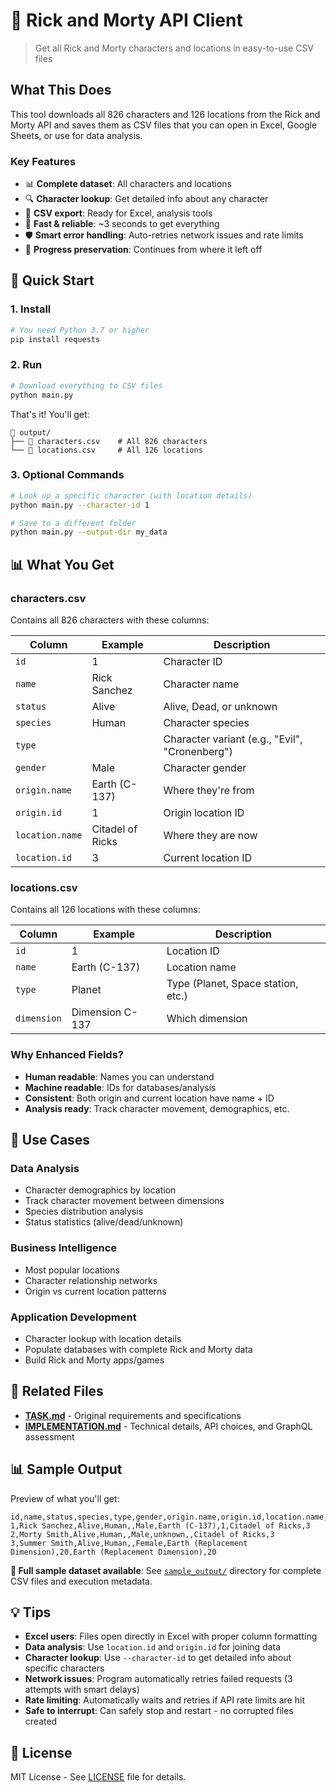 # 🚀 Rick and Morty API Client

> Get all Rick and Morty characters and locations in easy-to-use CSV files

## What This Does

This tool downloads all 826 characters and 126 locations from the Rick and Morty API and saves them as CSV files that you can open in Excel, Google Sheets, or use for data analysis.

### Key Features
- 📊 **Complete dataset**: All characters and locations
- 🔍 **Character lookup**: Get detailed info about any character
- 📁 **CSV export**: Ready for Excel, analysis tools
- 🚀 **Fast & reliable**: ~3 seconds to get everything
- 🛡️ **Smart error handling**: Auto-retries network issues and rate limits
- 🔄 **Progress preservation**: Continues from where it left off

## 🚀 Quick Start

### 1. Install
```bash
# You need Python 3.7 or higher
pip install requests
```

### 2. Run
```bash
# Download everything to CSV files
python main.py
```

That's it! You'll get:
```
📁 output/
├── 📄 characters.csv    # All 826 characters
└── 📄 locations.csv     # All 126 locations
```

### 3. Optional Commands
```bash
# Look up a specific character (with location details)
python main.py --character-id 1

# Save to a different folder
python main.py --output-dir my_data
```

## 📊 What You Get

### characters.csv
Contains all 826 characters with these columns:

| Column | Example | Description |
|--------|---------|-------------|
| `id` | 1 | Character ID |
| `name` | Rick Sanchez | Character name |
| `status` | Alive | Alive, Dead, or unknown |
| `species` | Human | Character species |
| `type` | | Character variant (e.g., "Evil", "Cronenberg") |
| `gender` | Male | Character gender |
| `origin.name` | Earth (C-137) | Where they're from |
| `origin.id` | 1 | Origin location ID |
| `location.name` | Citadel of Ricks | Where they are now |
| `location.id` | 3 | Current location ID |

### locations.csv
Contains all 126 locations with these columns:

| Column | Example | Description |
|--------|---------|-------------|
| `id` | 1 | Location ID |
| `name` | Earth (C-137) | Location name |
| `type` | Planet | Type (Planet, Space station, etc.) |
| `dimension` | Dimension C-137 | Which dimension |

### Why Enhanced Fields?
- **Human readable**: Names you can understand
- **Machine readable**: IDs for databases/analysis
- **Consistent**: Both origin and current location have name + ID
- **Analysis ready**: Track character movement, demographics, etc.

## 🎯 Use Cases

### Data Analysis
- Character demographics by location
- Track character movement between dimensions
- Species distribution analysis
- Status statistics (alive/dead/unknown)

### Business Intelligence
- Most popular locations
- Character relationship networks
- Origin vs current location patterns

### Application Development
- Character lookup with location details
- Populate databases with complete Rick and Morty data
- Build Rick and Morty apps/games

## 🔗 Related Files

- **[TASK.md](TASK.md)** - Original requirements and specifications
- **[IMPLEMENTATION.md](IMPLEMENTATION.md)** - Technical details, API choices, and GraphQL assessment

## 📊 Sample Output

Preview of what you'll get:
```csv
id,name,status,species,type,gender,origin.name,origin.id,location.name,location.id
1,Rick Sanchez,Alive,Human,,Male,Earth (C-137),1,Citadel of Ricks,3
2,Morty Smith,Alive,Human,,Male,unknown,,Citadel of Ricks,3
3,Summer Smith,Alive,Human,,Female,Earth (Replacement Dimension),20,Earth (Replacement Dimension),20
```

**📁 Full sample dataset available**: See [`sample_output/`](sample_output/) directory for complete CSV files and execution metadata.

## 💡 Tips

- **Excel users**: Files open directly in Excel with proper column formatting
- **Data analysis**: Use `location.id` and `origin.id` for joining data
- **Character lookup**: Use `--character-id` to get detailed info about specific characters
- **Network issues**: Program automatically retries failed requests (3 attempts with smart delays)
- **Rate limiting**: Automatically waits and retries if API rate limits are hit
- **Safe to interrupt**: Can safely stop and restart - no corrupted files created

## 📄 License

MIT License - See [LICENSE](LICENSE) file for details.